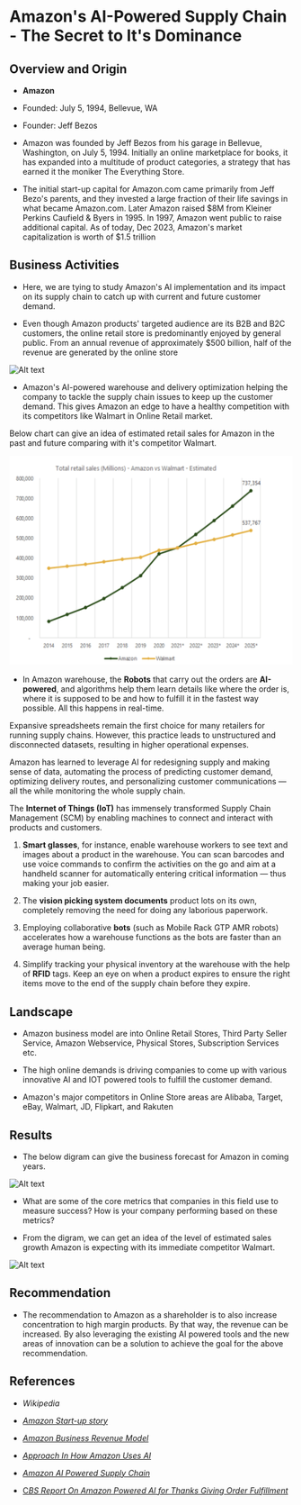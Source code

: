 # Amazon's AI-Powered Supply Chain - The Secret to It's Dominance

## Overview and Origin

* **Amazon**

* Founded: July 5, 1994, Bellevue, WA

* Founder: Jeff Bezos

* Amazon was founded by Jeff Bezos from his garage in Bellevue, Washington, on July 5, 1994. Initially an online marketplace for books, it has expanded into a multitude of product categories, a strategy that has earned it the moniker The Everything Store.

* The initial start-up capital for Amazon.com came primarily from Jeff Bezo's parents, and they invested a large fraction of their life savings in what became Amazon.com. Later Amazon raised $8M from Kleiner Perkins Caufield & Byers in 1995. In 1997, Amazon went public to raise additional capital. 
As of today, Dec 2023, Amazon's market capitalization is worth of $1.5 trillion

## Business Activities

* Here, we are tying to study Amazon's AI implementation and its impact on its supply chain to catch up with current and future customer demand.

* Even though Amazon products' targeted audience are its B2B and B2C customers, the online retail store is predominantly enjoyed by general public.
From an annual revenue of approximately $500 billion, half of the revenue are generated by the online store

![Alt text](<Screenshot 2023-12-06 at 2.04.10 PM.png>)

* Amazon's AI-powered warehouse and delivery optimization helping the company to tackle the supply chain issues to keep up the customer demand. This gives Amazon an edge to have a healthy competition with its competitors like Walmart in Online Retail market.

Below chart can give an idea of estimated retail sales for Amazon in the past and future comparing with it's competitor Walmart. 

![Alt text](image.png)


* In Amazon warehouse, the **Robots** that carry out the orders are **AI-powered**, and algorithms help them learn details like where the order is, where it is supposed to be and how to fulfill it in the fastest way possible. All this happens in real-time.

Expansive spreadsheets remain the first choice for many retailers for running supply chains. However, this practice leads to unstructured and disconnected datasets, resulting in higher operational expenses.

Amazon has learned to leverage AI for redesigning supply and making sense of data, automating the process of predicting customer demand, optimizing delivery routes, and personalizing customer communications — all the while monitoring the whole supply chain.

The **Internet of Things (IoT)** has immensely transformed Supply Chain Management (SCM) by enabling machines to connect and interact with products and customers.

1. **Smart glasses**, for instance, enable warehouse workers to see text and images about a product in the warehouse. You can scan barcodes and use voice commands to confirm the activities on the go and aim at a handheld scanner for automatically entering critical information — thus making your job easier.

2. The **vision picking system documents** product lots on its own, completely removing the need for doing any laborious paperwork.

3. Employing collaborative **bots** (such as Mobile Rack GTP AMR robots) accelerates how a warehouse functions as the bots are faster than an average human being.

4. Simplify tracking your physical inventory at the warehouse with the help of **RFID** tags. Keep an eye on when a product expires to ensure the right items move to the end of the supply chain before they expire.

## Landscape

* Amazon business model are into Online Retail Stores, Third Party Seller Service, Amazon Webservice, Physical Stores, Subscription Services etc.

* The high online demands is driving companies to come up with various innovative AI and IOT powered tools to fulfill the customer demand. 

* Amazon's major competitors in Online Store areas are Alibaba, Target, eBay, Walmart, JD, Flipkart, and Rakuten

## Results

* The below digram can give the business forecast for Amazon in coming years.

![Alt text](<Screenshot 2023-12-05 at 9.04.56 PM.png>)

* What are some of the core metrics that companies in this field use to measure success? How is your company performing based on these metrics?

* From the digram, we can get an idea of the level of estimated sales growth Amazon is expecting with its immediate competitor Walmart.

![Alt text](<Screenshot 2023-12-06 at 2.50.48 PM.png>)

## Recommendation

* The recommendation to Amazon as a shareholder is to also increase concentration to high margin products. By that way, the revenue can be increased. By also leveraging the existing AI powered tools and the new areas of innovation can be a solution to achieve the goal for the above recommendation.

## References

- *Wikipedia*
- [*Amazon Start-up story*](https://www.fundable.com/learn/startup-stories/amazon)
- [*Amazon Business Revenue Model*](https://startuptalky.com/business-revenue-model-amazon/)
- [*Approach In How Amazon Uses AI*](https://www.zentail.com/blog/amazons-flywheel-approach-how-amazon-uses-ai)
- [*Amazon AI Powered Supply Chain*](https://www.fool.com/investing/2023/05/10/is-amazons-ai-powered-supply-chain-the-secret-to-i/)

- [C*BS Report On Amazon Powered AI for Thanks Giving Order Fulfillment*](https://tbtech.co/featured-news/amazons-ai-logistics-warehouses/)

